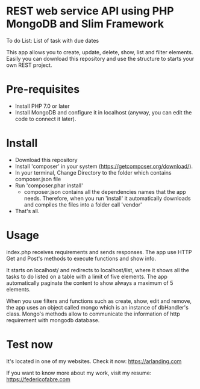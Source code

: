 # REST web service API using PHP MongoDB and Slim Framework

To do List: List of task with due dates

This app allows you to create, update, delete, show, list and filter elements.
Easily you can download this repository and use the structure to starts your own REST project.

# Pre-requisites

- Install PHP 7.0 or later
- Install MongoDB and configure it in localhost (anyway, you can edit the code to connect it later).

# Install

- Download this repository
- Install 'composer' in your system (https://getcomposer.org/download/).
- In your terminal, Change Directory to the folder which contains composer.json file
- Run 'composer.phar install'
  - composer.json contains all the dependencies names that the app needs. Therefore, when you run 'install' it automatically downloads and compiles the files into a folder call 'vendor' 
- That's all.

# Usage

index.php receives requirements and sends responses.
The app use HTTP Get and Post's methods to execute functions and show info.

It starts on localhost/ and redirects to localhost/list, where it shows all the tasks to do listed on a table with a limit of five elements.
The app automatically paginate the content to show always a maximum of 5 elements.

When you use filters and functions such as create, show, edit and remove, the app uses an object called mongo which is an instance of dbHandler's class.
Mongo's methods allow to communicate the information of http requirement with mongodb database.

# Test now

It's located in one of my websites. Check it now: https://arlanding.com

If you want to know more about my work, visit my resume: https://federicofabre.com
